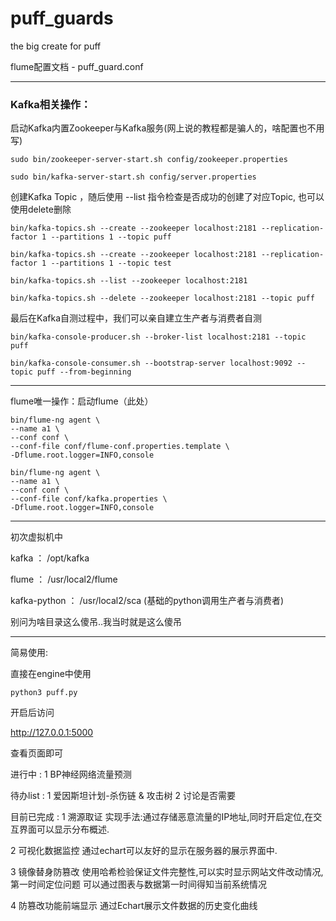 # puff_guards
the big create for puff

flume配置文档 - puff_guard.conf

----

### Kafka相关操作：

启动Kafka内置Zookeeper与Kafka服务(网上说的教程都是骗人的，啥配置也不用写)

```shell
sudo bin/zookeeper-server-start.sh config/zookeeper.properties

sudo bin/kafka-server-start.sh config/server.properties
```

创建Kafka Topic ，随后使用 --list 指令检查是否成功的创建了对应Topic, 也可以使用delete删除

```shell
bin/kafka-topics.sh --create --zookeeper localhost:2181 --replication-factor 1 --partitions 1 --topic puff

bin/kafka-topics.sh --create --zookeeper localhost:2181 --replication-factor 1 --partitions 1 --topic test

bin/kafka-topics.sh --list --zookeeper localhost:2181

bin/kafka-topics.sh --delete --zookeeper localhost:2181 --topic puff
```

最后在Kafka自测过程中，我们可以亲自建立生产者与消费者自测

```shell
bin/kafka-console-producer.sh --broker-list localhost:2181 --topic puff

bin/kafka-console-consumer.sh --bootstrap-server localhost:9092 --topic puff --from-beginning
```

----

flume唯一操作：启动flume（此处）

```shell
bin/flume-ng agent \
--name a1 \
--conf conf \
--conf-file conf/flume-conf.properties.template \
-Dflume.root.logger=INFO,console

bin/flume-ng agent \
--name a1 \
--conf conf \
--conf-file conf/kafka.properties \
-Dflume.root.logger=INFO,console
```

----

初次虚拟机中

kafka ： /opt/kafka

flume ： /usr/local2/flume

kafka-python ： /usr/local2/sca (基础的python调用生产者与消费者)

别问为啥目录这么傻吊..我当时就是这么傻吊

------

简易使用:

直接在engine中使用

```shell
python3 puff.py
```

开启后访问

http://127.0.0.1:5000

查看页面即可

进行中 : 
1 BP神经网络流量预测

待办list :
1 爱因斯坦计划-杀伤链 & 攻击树
2 讨论是否需要

目前已完成 : 
1 溯源取证
    实现手法:通过存储恶意流量的IP地址,同时开启定位,在交互界面可以显示分布概述.

2 可视化数据监控
    通过echart可以友好的显示在服务器的展示界面中.

3 镜像替身防篡改
    使用哈希检验保证文件完整性,可以实时显示网站文件改动情况,第一时间定位问题
    可以通过图表与数据第一时间得知当前系统情况

4 防篡改功能前端显示
    通过Echart展示文件数据的历史变化曲线